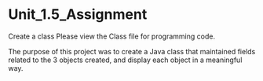 # Unit_1.5_Assignment
Create a class
Please view the Class file for programming code.

The purpose of this project was to create a Java class that maintained fields related to the 3 objects created, and display each object in a meaningful way. 
